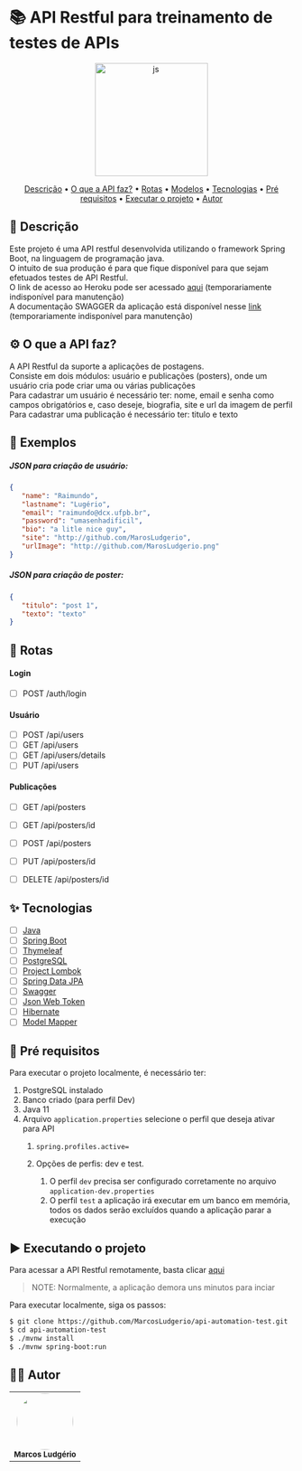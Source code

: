 # :books: API Restful para treinamento de testes de APIs
<div align="center" display="flex" style="justify-content:flex-start;">
      <img align="center" alt="js" height="200" width="200" src="https://cdn.jsdelivr.net/gh/devicons/devicon/icons/java/java-original-wordmark.svg" />
</div>

<p align="center">
 <a href="#desc">Descrição</a> •
 <a href="#about">O que a API faz?</a> •
 <a href="#rotas">Rotas</a> •
 <a href="#exemplos">Modelos</a> •
 <a href="#tecnologias">Tecnologias</a> • 
 <a href="#prerequisitos">Pré requisitos</a> • 
 <a href="#executando">Executar o projeto</a> • 
 <a href="#autor">Autor</a>
</p>

<div id="desc"/>

## 📝 Descrição
Este projeto é uma API restful desenvolvida utilizando o framework Spring Boot, na linguagem de programação java. <br>
O intuito de sua produção é para que fique disponível para que sejam efetuados testes de API Restful. <br>
O link de acesso ao Heroku pode ser acessado [aqui](https://api-course-test-automatized.herokuapp.com) (temporariamente indisponível para manutenção) <br>
A documentação SWAGGER da aplicação está disponível nesse [link](https://api-course-test-automatized.herokuapp.com/swagger-ui.html) (temporariamente indisponível para manutenção)

<div id="about"/>

## ⚙️ O que a API faz?
A API Restful da suporte a aplicações de postagens. <br>
Consiste em dois módulos: usuário e publicações (posters), onde um usuário cria pode criar uma ou várias publicações <br>
Para cadastrar um usuário é necessário ter: nome, email e senha como campos obrigatórios e, caso deseje, biografia, site e url da imagem de perfil<br>
Para cadastrar uma publicação é necessário ter: titulo e texto <br>

<div id="exemplos"/>

## 📑 Exemplos
##### JSON para criação de usuário: <br>
```json
{
   "name": "Raimundo",
   "lastname": "Lugério",
   "email": "raimundo@dcx.ufpb.br",
   "password": "umasenhadificil",
   "bio": "a litle nice guy",
   "site": "http://github.com/MarosLudgerio",
   "urlImage": "http://github.com/MarosLudgerio.png"
}
```

##### JSON para criação de poster: <br>
```json
{
   "titulo": "post 1",
   "texto": "texto"
}
```

<div id="rotas" />

## :busstop: Rotas
#### Login
- [ ] POST /auth/login
#### Usuário
- [ ] POST /api/users
- [ ] GET /api/users
- [ ] GET /api/users/details
- [ ] PUT /api/users
#### Publicações
- [ ] GET /api/posters
- [ ] GET /api/posters/id
- [ ] POST /api/posters
- [ ] PUT /api/posters/id
- [ ] DELETE /api/posters/id


<div id="tecnologias"/>

## ✨ Tecnologias

-   [ ] [Java](https://www.java.com/pt-BR/)
-   [ ] [Spring Boot](https://spring.io/)
-   [ ] [Thymeleaf](https://www.thymeleaf.org/)
-   [ ] [PostgreSQL](https://www.postgresql.org/)
-   [ ] [Project Lombok](https://projectlombok.org/)
-   [ ] [Spring Data JPA](https://spring.io/projects/spring-data-jpa)
-   [ ] [Swagger](https://swagger.io/)
-   [ ] [Json Web Token](https://jwt.io/)
-   [ ] [Hibernate](https://hibernate.org/)
-   [ ] [Model Mapper](http://modelmapper.org/)

<div id="prerequisitos"/>

## 📑 Pré requisitos

Para executar o projeto localmente, é necessário ter:
1. PostgreSQL instalado
2. Banco criado (para perfil Dev)
3. Java 11
4. Arquivo `application.properties` selecione o perfil que deseja ativar para API
   1. `spring.profiles.active=` 

   2. Opções de perfis: dev e test.
      1. O perfil `dev` precisa ser configurado corretamente no arquivo `application-dev.properties`
      2. O perfil `test` a aplicação irá executar em um banco em memória, todos os dados serão excluídos quando a aplicação parar a execução
 

<div id="executando" />

## ▶️ Executando o projeto

Para acessar a API Restful remotamente, basta clicar [aqui](https://api-course-test-automatized.herokuapp.com) <br>
> NOTE: Normalmente, a aplicação demora uns minutos para inciar

Para executar localmente, siga os passos:
```sh
$ git clone https://github.com/MarcosLudgerio/api-automation-test.git
$ cd api-automation-test
$ ./mvnw install
$ ./mvnw spring-boot:run
```

<div id="autor" />

## 👩‍💻 Autor 

<table>
   <tr>
     <td align="center">
        <a href="https://github.com/MarcosLudgerio">
         <img style="border-radius: 50%;" src="https://avatars0.githubusercontent.com/u/43012976?s=460&u=1163c04d9f35b577063b3f6550ae520c4dd2f866&v=4" width="100px;" alt=""/>
        </a>
        <br/><sub><b>Marcos Ludgério</b></sub>
     </td>
   </tr>
</table>
